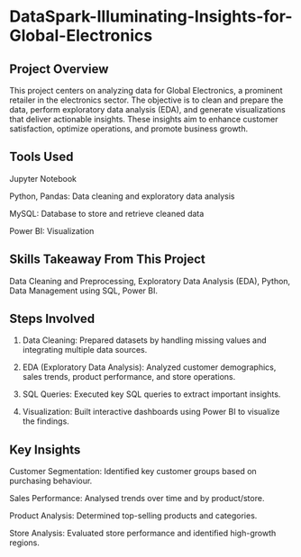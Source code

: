 # DataSpark-Illuminating-Insights-for-Global-Electronics

## Project Overview
This project centers on analyzing data for Global Electronics, a prominent retailer in the electronics sector. The objective is to clean and prepare the data, perform exploratory data analysis (EDA), and generate visualizations that deliver actionable insights. These insights aim to enhance customer satisfaction, optimize operations, and promote business growth.

## Tools Used
Jupyter Notebook

Python, Pandas: Data cleaning and exploratory data analysis

MySQL: Database to store and retrieve cleaned data

Power BI: Visualization

## Skills Takeaway From This Project
Data Cleaning and Preprocessing,
Exploratory Data Analysis (EDA),
Python,
Data Management using SQL,
Power BI.

## Steps Involved
1) Data Cleaning: Prepared datasets by handling missing values and integrating multiple data sources.

2) EDA (Exploratory Data Analysis): Analyzed customer demographics, sales trends, product performance, and store operations.

3) SQL Queries: Executed key SQL queries to extract important insights.

4) Visualization: Built interactive dashboards using Power BI to visualize the findings.

## Key Insights
Customer Segmentation: Identified key customer groups based on purchasing behaviour.

Sales Performance: Analysed trends over time and by product/store.

Product Analysis: Determined top-selling products and categories.

Store Analysis: Evaluated store performance and identified high-growth regions.

